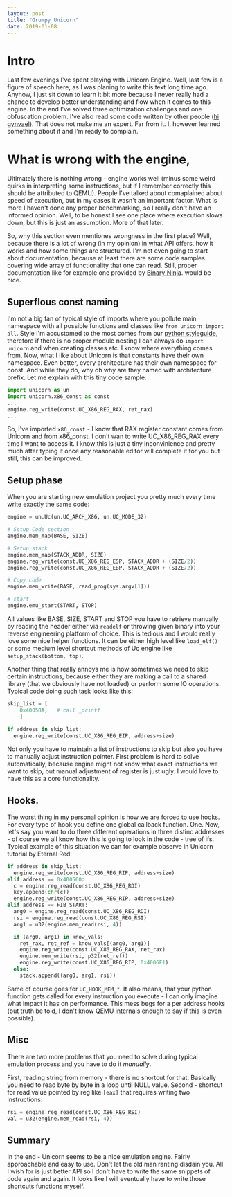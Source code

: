 ```yaml
---
layout: post
title: "Grumpy Unicorn"
date: 2019-01-08
---
```

# Intro
Last few evenings I've spent playing with Unicorn Engine. Well, last few is a figure of speech here, as I was planing to write this text long time ago.
Anyhow, I just sit down to learn it bit more because I never really had a chance to develop better understanding and flow when it comes to this engine. 
In the end I've solved three optimization challenges and one obfuscation problem. I've also read some code written by other people ([hi gynvael](https://gynvael.coldwind.pl/?blog=1)). That does not make me an expert. Far from it. I, however learned something about it and I'm ready to complain.

# What is wrong with the engine,
Ultimately there is nothing wrong - engine works well (minus some weird quirks in interpreting some instructions, but if I remember correctly this should be attributed to QEMU).
People I've talked about comaplained about speed of execution, but in my cases it wasn't an important factor. What is more I haven't done any proper benchmarking, so I really don't have an informed opinion. Well, to be honest I see one place where execution slows down, but this is just an assumption. More of that later.

So, why this section even mentiones wrongness in the first place? Well, because there is a lot of wrong (in my opinion) in what API offers, how it works and how some things are structured. I'm not even going to start about documentation, because at least there are some code samples covering wide array of functionality that one can read. Still, proper documentation like for example one provided by [Binary Ninja](https://api.binary.ninja). would be nice.

## Superflous const naming
I'm not a big fan of typical style of imports where you pollute main namespace with all possible functions and classes like `from unicorn import all`.
Style I'm accustomed to the most comes from our [python styleguide](http://http://google.github.io/styleguide/pyguide.html), therefore if there is no proper module nesting I can always do `import unicorn` and when creating classes etc. I know where everything comes from.
Now, what I like about Unicorn is that constants have their own namespace. Even better, every architecture has their own namespace for const. And while they do, why oh why are they named with architecture prefix. Let me explain with this tiny code sample:

```python
import unicorn as un
import unicorn.x86_const as const
...
engine.reg_write(const.UC_X86_REG_RAX, ret_rax)
...
```
So, I've imported `x86_const` - I know that RAX register constant comes from Unicorn and from x86_const. I don't wan to write UC_X86_REG_RAX every time I want to access it.
I know this is just a tiny inconvinience and pretty much after typing it once any reasonable editor will complete it for you but still, this can be improved.


## Setup phase
When you are starting new emulation project you pretty much every time write exactly the same code:
```python
engine = un.Uc(un.UC_ARCH_X86, un.UC_MODE_32)

# Setup Code section
engine.mem_map(BASE, SIZE)

# Setup stack
engine.mem_map(STACK_ADDR, SIZE)
engine.reg_write(const.UC_X86_REG_ESP, STACK_ADDR + (SIZE/2))
engine.reg_write(const.UC_X86_REG_EBP, STACK_ADDR + (SIZE/2))

# Copy code
engine.mem_write(BASE, read_prog(sys.argv[1]))

# start
engine.emu_start(START, STOP)
```

All values like BASE, SIZE, START and STOP you have to retrieve manually by reading the header either via `readelf` or throwing given binary into your reverse engineering platform of choice.
This is tedious and I would really love some nice helper functions. It can be either high level like `load_elf()` or some medium level shortcut methods of Uc engine like `setup_stack(bottom, top)`. 

Another thing that really annoys me is how sometimes we need to skip certain instructions, because either they are making a call to a shared library (that we obviously have not loaded) or perform some IO operations. Typical code doing such task looks like this:
```python
skip_list = [
    0x40058A,   # call _printf
    ]
  
if address in skip_list:
  engine.reg_write(const.UC_X86_REG_EIP, address+size)
```
Not only you have to maintain a list of instructions to skip but also you have to manually adjust instruction pointer. First problem is hard to solve automatically, because engine might not know what exact instructions we want to skip, but manual adjustment of register is just ugly. I would love to have this as a core functionality.

## Hooks.
The worst thing in my personal opinion is how we are forced to use hooks. For every type of hook you define one global callback function. One.
Now, let's say you want to do three different operations in three distinc addresses - of course we all know how this is going to look in the code - tree of ifs.
Typical example of this situation we can for example observe in Unicorn tutorial by Eternal Red:
```python
if address in skip_list:
  engine.reg_write(const.UC_X86_REG_RIP, address+size)
elif address == 0x400560:
  c = engine.reg_read(const.UC_X86_REG_RDI)
  key.append(chr(c))
  engine.reg_write(const.UC_X86_REG_RIP, address+size)
elif address == FIB_START:
  arg0 = engine.reg_read(const.UC_X86_REG_RDI)
  rsi = engine.reg_read(const.UC_X86_REG_RSI)
  arg1 = u32(engine.mem_read(rsi, 4))

  if (arg0, arg1) in know_vals:
    ret_rax, ret_ref = know_vals[(arg0, arg1)]
    engine.reg_write(const.UC_X86_REG_RAX, ret_rax)
    engine.mem_write(rsi, p32(ret_ref))
    engine.reg_write(const.UC_X86_REG_RIP, 0x4006F1)
  else:
    stack.append((arg0, arg1, rsi))
```
Same of course goes for `UC_HOOK_MEM_*`. It also means, that your python function gets called for every instruction you execute - I can only imagine what impact it has on performance. This mess begs for a per address hooks (but truth be told, I don't know QEMU internals enough to say if this is even possible).


## Misc
There are two more problems that you need to solve during typical emulation process and you have to do it *manually*. 

First, reading string from memory - there is no shortcut for that. Basically you need to read byte by byte in a loop until NULL value.
Second - shortcut for read value pointed by reg like `[eax]` that requires writing two instructions:
```python
rsi = engine.reg_read(const.UC_X86_REG_RSI)
val = u32(engine.mem_read(rsi, 4))
```

## Summary
In the end - Unicorn seems to be a nice emulation engine. Fairly approachable and easy to use. Don't let the old man ranting disdain you.
All I wish for is just better API so I don't have to write the same snippets of code again and again. It looks like I will eventually have to write those shortcuts functions myself.

